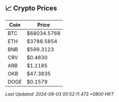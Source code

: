 ## 📈 Crypto Prices

| Coin | Price |
| ---- | ----- |
| BTC | $68034.5768 |
| ETH | $3788.5854 |
| BNB | $599.3123 |
| CRV | $0.4630 |
| ARB | $1.1185 |
| OKB | $47.3835 |
| DOGE | $0.1579 |

_Last Updated: 2024-06-03 00:52:11.473 +0800 HKT_